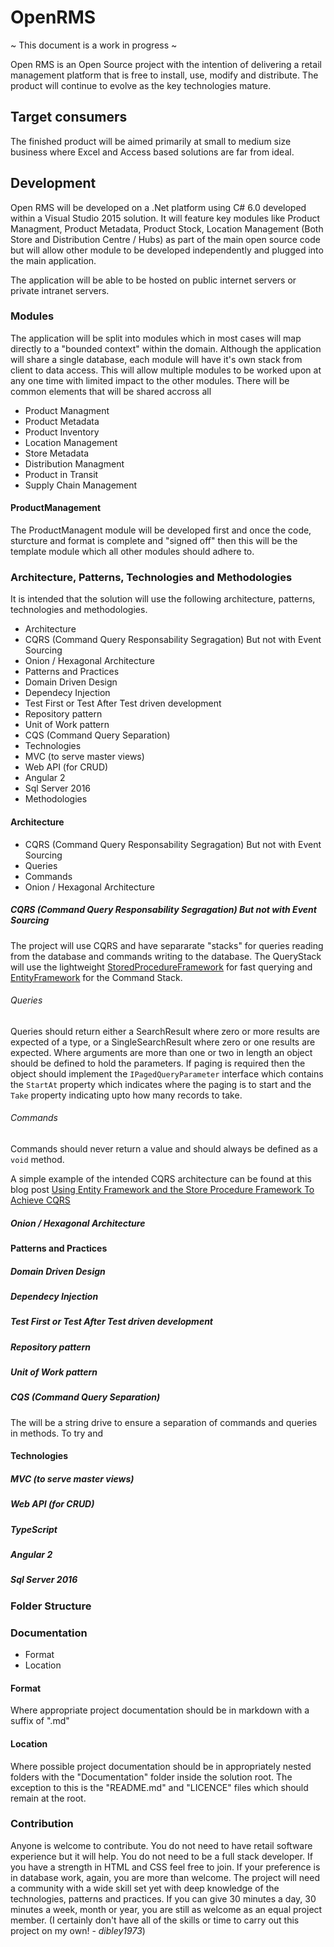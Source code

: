 # OpenRMS

~ This document is a work in progress ~

Open RMS is an Open Source project with the intention of delivering a retail management platform that is free to install, use, modify and distribute. The product will continue to evolve as the key technologies mature. 

## Target consumers

The finished product will be aimed primarily at small to medium size business where Excel and Access based solutions are far from ideal.



## Development
Open RMS will be developed on a .Net platform using C# 6.0 developed within a Visual Studio 2015 solution. It will feature key modules like Product Managment, Product Metadata, Product Stock, Location Management (Both Store and Distribution Centre / Hubs) as part of the main open source code but will allow other module to be developed independently and plugged into the main application.

The application will be able to be hosted on public internet servers or private intranet servers.

### Modules
The application will be split into modules which in most cases will map directly to a "bounded context" within the domain. Although the application will share a single database, each module will have it's own stack from client to data access. This will allow multiple modules to be worked upon at any one time with limited impact to the other modules. There will be common elements that will be shared accross all  

+ Product Managment
+ Product Metadata
+ Product Inventory
+ Location Management
+ Store Metadata
+ Distribution Managment
+ Product in Transit
+ Supply Chain Management

#### ProductManagement
The ProductManagent module will be developed first and once the code, sturcture and format is complete and "signed off" then this will be the template module which all other modules should adhere to. 

### Architecture, Patterns, Technologies and Methodologies

It is intended that the solution will use the following architecture, patterns, technologies and methodologies.
+ Architecture
 + CQRS (Command Query Responsability Segragation) But not with Event Sourcing
 + Onion / Hexagonal Architecture
+ Patterns and Practices
 + Domain Driven Design 
 + Dependecy Injection
 + Test First or Test After Test driven development
 + Repository pattern
 + Unit of Work pattern
 + CQS (Command Query Separation)
+ Technologies
 + MVC (to serve master views)
 + Web API (for CRUD)
 + Angular 2
 + Sql Server 2016
+ Methodologies

#### Architecture

+ CQRS (Command Query Responsability Segragation) But not with Event Sourcing
 + Queries
 + Commands
+ Onion / Hexagonal Architecture

##### CQRS (Command Query Responsability Segragation) But not with Event Sourcing
The project will use CQRS and have separarate "stacks" for queries reading from the database and commands writing to the database. The QueryStack will use the lightweight [StoredProcedureFramework](https://www.nuget.org/packages/Dibware.StoredProcedureFramework/) for fast querying and [EntityFramework](https://www.nuget.org/packages/EntityFramework/) for the Command Stack.

###### Queries
Queries should return either a SearchResult<T> where zero or more results are expected of a type, or a SingleSearchResult<T> where zero or one results are expected. Where arguments are more than one or two in length an object should be defined to hold the parameters. If paging is required then the object should implement the `IPagedQueryParameter` interface which contains the `StartAt` property which indicates where the paging is to start and the `Take` property indicating upto how many records to take.

###### Commands
Commands should never return a value and should always be defined as a `void` method.

A simple example of the intended CQRS architecture can be found at this blog post [Using Entity Framework and the Store Procedure Framework To Achieve CQRS](http://www.duanewingett.info/2016/08/02/UsingEntityFrameworkAndTheStoreProcedureFrameworkToAchieveCQRSPart1.aspx)

##### Onion / Hexagonal Architecture

#### Patterns and Practices
##### Domain Driven Design 
##### Dependecy Injection
##### Test First or Test After Test driven development
##### Repository pattern
##### Unit of Work pattern
##### CQS (Command Query Separation)
The will be a string drive to ensure a separation of commands and queries in methods. To try and 

#### Technologies
##### MVC (to serve master views)
##### Web API (for CRUD)
##### TypeScript
##### Angular 2
##### Sql Server 2016


### Folder Structure



### Documentation
+ Format
+ Location

#### Format
Where appropriate project documentation should be in markdown with a suffix of ".md"

#### Location
Where possible project documentation should be in appropriately nested folders with the "Documentation" folder inside the solution root. The exception to this is the "README.md" and "LICENCE" files which should remain at the root.

### Contribution

Anyone is welcome to contribute. You do not need to have retail software experience but it will help. You do not need to be a full stack developer. If you have a strength in HTML and CSS feel free to join. If your preference is in database work, again, you are more than welcome. The project will need a community with a wide skill set yet with deep knowledge of the technologies, patterns and practices. If you can give 30 minutes a day, 30 minutes a week, month or year, you are still as welcome as an equal project member. (I certainly don't have all of the skills or time to carry out this project on my own! - *dibley1973*)
